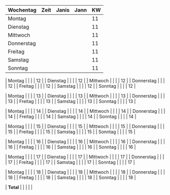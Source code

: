 | Wochentag   | Zeit  | Janis | Jann | KW  |
|------------|-------|-------|------|-----|
| Montag     |       |       |      | 11  |
| Dienstag   |       |       |      | 11  |
| Mittwoch   |       |       |      | 11  |
| Donnerstag |       |       |      | 11  |
| Freitag    |       |       |      | 11  |
| Samstag    |       |       |      | 11  |
| Sonntag    |       |       |      | 11  |

| Montag     |       |       |      | 12  |
| Dienstag   |       |       |      | 12  |
| Mittwoch   |       |       |      | 12  |
| Donnerstag |       |       |      | 12  |
| Freitag    |       |       |      | 12  |
| Samstag    |       |       |      | 12  |
| Sonntag    |       |       |      | 12  |

| Montag     |       |       |      | 13  |
| Dienstag   |       |       |      | 13  |
| Mittwoch   |       |       |      | 13  |
| Donnerstag |       |       |      | 13  |
| Freitag    |       |       |      | 13  |
| Samstag    |       |       |      | 13  |
| Sonntag    |       |       |      | 13  |

| Montag     |       |       |      | 14  |
| Dienstag   |       |       |      | 14  |
| Mittwoch   |       |       |      | 14  |
| Donnerstag |       |       |      | 14  |
| Freitag    |       |       |      | 14  |
| Samstag    |       |       |      | 14  |
| Sonntag    |       |       |      | 14  |

| Montag     |       |       |      | 15  |
| Dienstag   |       |       |      | 15  |
| Mittwoch   |       |       |      | 15  |
| Donnerstag |       |       |      | 15  |
| Freitag    |       |       |      | 15  |
| Samstag    |       |       |      | 15  |
| Sonntag    |       |       |      | 15  |

| Montag     |       |       |      | 16  |
| Dienstag   |       |       |      | 16  |
| Mittwoch   |       |       |      | 16  |
| Donnerstag |       |       |      | 16  |
| Freitag    |       |       |      | 16  |
| Samstag    |       |       |      | 16  |
| Sonntag    |       |       |      | 16  |

| Montag     |       |       |      | 17  |
| Dienstag   |       |       |      | 17  |
| Mittwoch   |       |       |      | 17  |
| Donnerstag |       |       |      | 17  |
| Freitag    |       |       |      | 17  |
| Samstag    |       |       |      | 17  |
| Sonntag    |       |       |      | 17  |

| Montag     |       |       |      | 18  |
| Dienstag   |       |       |      | 18  |
| Mittwoch   |       |       |      | 18  |
| Donnerstag |       |       |      | 18  |
| Freitag    |       |       |      | 18  |
| Samstag    |       |       |      | 18  |
| Sonntag    |       |       |      | 18  |

| **Total**  |       |       |      |     |
